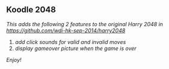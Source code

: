 ## Koodle 2048

_This adds the following 2 features to the original Harry 2048 in https://github.com/wdi-hk-sep-2014/harry2048_

1. _add click sounds for valid and invalid moves_
2. _display gameover picture when the game is over_

_Enjoy!_
